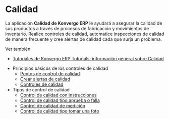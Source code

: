 # Calidad

La aplicación **Calidad de Konvergo ERP** le ayudará a asegurar la calidad de sus
productos a través de procesos de fabricación y movimientos de inventario.
Realice controles de calidad, automatice inspecciones de calidad de manera
frecuente y cree alertas de calidad cada que surja un problema.

<div class="alert alert-secondary">
<p class="alert-title">
Ver también</p><ul>
<li><p><a href="https://www.odoo.com/slides/slide/quality-overview-5590">Tutoriales de Konvergo ERP Tutorials: información general sobre Calidad</a></p></li>
</ul>
</div>

  * Principios básicos de los controles de calidad
    * [Puntos de control de calidad](quality/quality_management/quality_control_points)
    * [Crear alertas de calidad](quality/quality_management/quality_alerts)
    * [Controles de calidad](quality/quality_management/quality_checks)
  * Tipos de control de calidad
    * [Control de calidad con instrucciones](quality/quality_check_types/instructions_check)
    * [Control de calidad tipo aprueba o falla](quality/quality_check_types/pass_fail_check)
    * [Control de calidad de medición](quality/quality_check_types/measure_check)
    * [Control de calidad tipo tomar una foto](quality/quality_check_types/picture_check)

